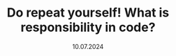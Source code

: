 ---
title: 'Do repeat yourself! What is responsibility in code?'
description: "Na bazie doświadczeń z Allegro wskazuje kiedy powinniśmy trzymać się kurczowo zasady DRY, a kiedy powinniśmy odpuścić. Pokazuję jak ona współgra z SRP i czym jest odpowiedzialność w kodzie."
date: '10.07.2024'
link: "https://blog.allegro.tech/2024/10/do-repeat-yourself.html"
---